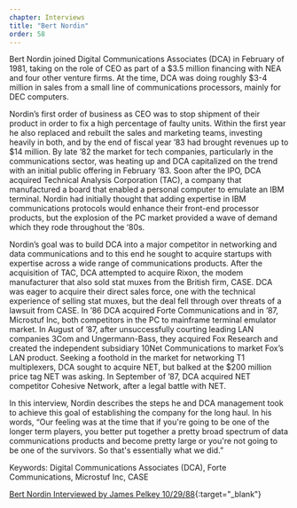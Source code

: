 ```yaml
---
chapter: Interviews
title: "Bert Nordin"
order: 58
---
```


Bert Nordin joined Digital Communications Associates (DCA) in February of 1981, taking on the role of CEO as part of a $3.5 million financing with NEA and four other venture firms. At the time, DCA was doing roughly $3-4 million in sales from a small line of communications processors, mainly for DEC computers.

Nordin’s first order of business as CEO was to stop shipment of their product in order to fix a high percentage of faulty units. Within the first year he also replaced and rebuilt the sales and marketing teams, investing heavily in both, and by the end of fiscal year ’83 had brought revenues up to $14 million. By late ’82 the market for tech companies, particularly in the communications sector, was heating up and DCA capitalized on the trend with an initial public offering in February ’83. Soon after the IPO, DCA acquired Technical Analysis Corporation (TAC), a company that manufactured a board that enabled a personal computer to emulate an IBM terminal. Nordin had initially thought that adding expertise in IBM communications protocols would enhance their front-end processor products, but the explosion of the PC market provided a wave of demand which they rode throughout the ‘80s.

Nordin’s goal was to build DCA into a major competitor in networking and data communications and to this end he sought to acquire startups with expertise across a wide range of communications products. After the acquisition of TAC, DCA attempted to acquire Rixon, the modem manufacturer that also sold stat muxes from the British firm, CASE. DCA was eager to acquire their direct sales force, one with the technical experience of selling stat muxes, but the deal fell through over threats of a lawsuit from CASE. In ’86 DCA acquired Forte Communications and in ’87, Microstuf Inc, both competitors in the PC to mainframe terminal emulator market. In August of ’87, after unsuccessfully courting leading LAN companies 3Com and Ungermann-Bass, they acquired Fox Research and created the independent subsidiary 10Net Communications to market Fox’s LAN product. Seeking a foothold in the market for networking T1 multiplexers, DCA sought to acquire NET, but balked at the $200 million price tag NET was asking. In September of ’87, DCA acquired NET competitor Cohesive Network, after a legal battle with NET.

In this interview, Nordin describes the steps he and DCA management took to achieve this goal of establishing the company for the long haul. In his words, “Our feeling was at the time that if you're going to be one of the longer term players, you better put together a pretty broad spectrum of data communications products and become pretty large or you're not going to be one of the survivors. So that's essentially what we did.”

Keywords: Digital Communications Associates (DCA), Forte Communications, Microstuf Inc, CASE

[Bert Nordin Interviewed by James Pelkey 10/29/88](https://archive.computerhistory.org/resources/access/text/2020/03/102792036-05-01-acc.pdf){:target="_blank"}
